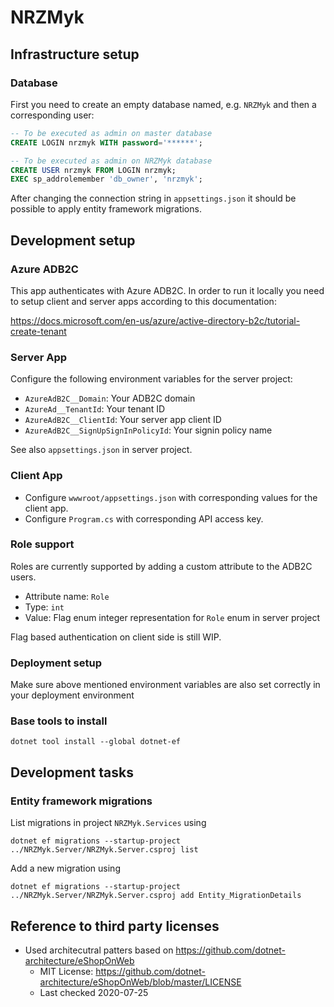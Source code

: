 # NRZMyk

## Infrastructure setup

### Database

First you need to create an empty database named, e.g. `NRZMyk` and then
a corresponding user:

```sql
-- To be executed as admin on master database
CREATE LOGIN nrzmyk WITH password='******';

-- To be executed as admin on NRZMyk database
CREATE USER nrzmyk FROM LOGIN nrzmyk;
EXEC sp_addrolemember 'db_owner', 'nrzmyk';
```

After changing the connection string in `appsettings.json` it should
be possible to apply entity framework migrations.

## Development setup

### Azure ADB2C

This app authenticates with Azure ADB2C. In order to run it locally you need 
to setup client and server apps according to this documentation:

<https://docs.microsoft.com/en-us/azure/active-directory-b2c/tutorial-create-tenant>

### Server App

Configure the following environment variables for the server project:

- `AzureAdB2C__Domain`: Your ADB2C domain
- `AzureAd__TenantId`: Your tenant ID
- `AzureAdB2C__ClientId`: Your server app client ID
- `AzureAdB2C__SignUpSignInPolicyId`: Your signin policy name

See also `appsettings.json` in server project.

### Client App

- Configure `wwwroot/appsettings.json` with corresponding values for the client app.
- Configure `Program.cs` with corresponding API access key.

### Role support

Roles are currently supported by adding a custom attribute to the ADB2C users.

- Attribute name: `Role`
- Type: `int`
- Value: Flag enum integer representation for `Role` enum in server project

Flag based authentication on client side is still WIP.

### Deployment setup

Make sure above mentioned environment variables are also set correctly in your deployment environment

### Base tools to install

```
dotnet tool install --global dotnet-ef
```

## Development tasks

### Entity framework migrations

List migrations in project `NRZMyk.Services` using

```
dotnet ef migrations --startup-project ../NRZMyk.Server/NRZMyk.Server.csproj list 
```

Add a new migration using

```
dotnet ef migrations --startup-project ../NRZMyk.Server/NRZMyk.Server.csproj add Entity_MigrationDetails 
```


## Reference to third party licenses

- Used architecutral patters based on <https://github.com/dotnet-architecture/eShopOnWeb>
  - MIT License: https://github.com/dotnet-architecture/eShopOnWeb/blob/master/LICENSE
  - Last checked 2020-07-25